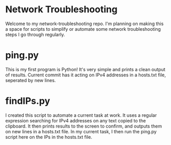# Network Troubleshooting

Welcome to my network-troubleshooting repo. I'm planning on making this a space for scripts to simplify or automate some network troubleshooting steps I go through regularly.

# ping.py
This is my first program is Python! It's very simple and prints a clean output of results. Current commit has it acting on IPv4 addresses in a hosts.txt file, seperated by new lines.

# findIPs.py
I created this script to automate a current task at work. It uses a regular expression searching for IPv4 addresses on any text copied to the clipboard. It then prints results to the screen to confirm, and outputs them on new lines in a hosts.txt file. In my current task, I then run the ping.py script here on the IPs in the hosts.txt file.
